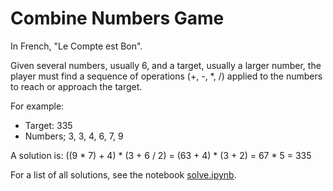 
# Combine Numbers Game

In French, "Le Compte est Bon".

Given several numbers, usually 6, and a target, usually a larger number, the player must find a sequence of operations (+, -, *, /) applied to the numbers to reach or approach the target.

For example:
+ Target: 335
+ Numbers; 3, 3, 4, 6, 7, 9

A solution is:
((9 * 7) + 4) * (3 + 6 / 2) = (63 + 4) * (3 + 2) = 67 * 5 = 335

For a list of all solutions, see the notebook [solve.ipynb](https://nbviewer.jupyter.org/github/oscar6echo/combine-number-game/blob/master/game.ipynb).
